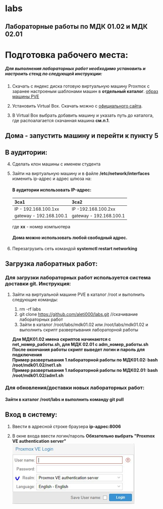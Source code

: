 # labs
## Лабораторные работы по МДК 01.02 и МДК 02.01

# Подготовка рабочего места:

##### Для выполнения лабораторных работ необходимо установить и настроить стенд по следующей инструкции:

1. Скачать с яндекс диска готовую виртуальную машину Proxmox с заранее настроеным шаблонами машин в **отдельный каталог**. [образ машины PVE](https://disk.yandex.ru/d/q0ysZKEVqhy2xA)

2. Установить Virtual Box. Скачать можно с [официального сайта](https://www.virtualbox.org/wiki/Downloads).

3. В Virtual Box выбрать добавить машину и указать путь до каталога, где распоалагается скачанная машина **см.п.1**.

## Дома - запустить машину и перейти к пункту 5
## В аудитории: 

4. Сделать клон машины с именем студента

5. Зайти на виртуальную машину и в файле __/etc/network/interfaces__ изменить ip-адрес и адрес шлюза на:
    #### В аудитории использовать IP-адрес:

    |3са1|3са2 |
    |---|------|
    |IP - 192.168.100.1xx|IP -192.168.100.2xx |
    |gateway - 192.168.100.1|gateway - 192.168.100.1|

    где **хх** - номер компьютера  
    #### Дома можно использовать любой свободный адрес.  
6. Перезагрузить сеть командой __systemctl restart networking__

## Загрузка лаборатных работ:

### Для загрузки лабораторных работ используется система доставки git. Инструкция:

1. Зайти на виртуальной машине PVE в каталог /root и выполнить следующие команды:
    1. rm -rf labs
    2. git clone https://github.com/aleti000/labs.git //скачивание лабораторных работ
    3. Зайти в каталог /root/labs/mdk01.02 или /root/labs/mdk01.02 и выполнить скрипт развертывания лабораторной работы 
    
    **Для МДК01.02 имена скриптов начинаются с net_номер_работы.sh, для МДК 02.01 с adm_номер_работы.sh**  
    __После окончания работы скрипт выведет логин и пароль для подключения__    
    __Пример развертывания 1 лабораторной работы по МДК01.02: bash /root/mdk01.02/net1.sh__  
    __Пример развертывания 1 лабораторной работы по МДК02.01: bash /root/mdk01.02/adm1.sh__ 

### Для обновления/доставки новых лабораторных работ:

   #### Зайти в каталог /root/labs и выполнить команду git pull

## Вход в систему:

1. Ввести в адресной строке браузера __ip-адрес:8006__

2. В окне входа ввести логин/пароль **Обязательно выбрать "Proxmox VE authentication server"**  
![Getting Started](images/PVE.jpg)